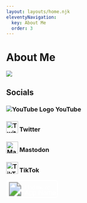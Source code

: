 ```yaml
---
layout: layouts/home.njk
eleventyNavigation:
  key: About Me
  order: 3
---
```

# About Me
![](https://novafurry.win/img/bio.png)
## Socials
### <img src="https://www.youtube.com/s/desktop/a6564fb2/img/favicon_32x32.png" alt="YouTube Logo" style="vertical-align:text-bottom"> YouTube
### <img height=32 src="https://logo.clearbit.com/twitter.com" alt="TwitterLogo" style="vertical-align:text-bottom"> Twitter
### <img height=32 src="https://logo.clearbit.com/bark.lgbt" alt="Mastodon Logo" style="vertical-align:text-bottom"> Mastodon
### <img height=32 src="https://logo.clearbit.com/tiktok.com" alt="TikTok Logo" style="vertical-align:text-bottom"> TikTok

<svg width="140" height="48" xmlns="http://www.w3.org/2000/svg" style="border-radius:8px">
  <!-- Main rectangle with border radius and white border -->
  <rect x="0" y="0" width="140" height="48" rx="8" ry="8" fill="transparent" stroke="#fff" stroke-width="5"/>
  <!-- App icon with border radius -->
  <image href="https://www.youtube.com/s/desktop/a6564fb2/img/favicon_32x32.png" x="5" y="5" width="38" height="38" rx="8" ry="8"/>
  <!-- App Name text -->
  <text x="50" y="25" font-family="Arial" font-size="14" fill="#fff">Find me on</text>
  <text x="50" y="40" font-family="Arial" font-size="18" fill="#fff">App Name</text>
</svg>



<!--stackedit_data:
eyJoaXN0b3J5IjpbMjA1MDQwMTYwNywxNDU2NDYyNzk2XX0=
-->